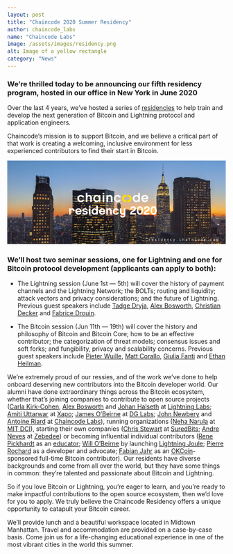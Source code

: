 ```yaml
---
layout: post
title: "Chaincode 2020 Summer Residency"
author: chaincode_labs
name: "Chaincode Labs"
image: /assets/images/residency.png
alt: Image of a yellow rectangle
category: "News"
---
```

### We’re thrilled today to be announcing our fifth residency program, hosted in our office in New York in June 2020

Over the last 4 years, we’ve hosted a series of <a
href="https://residency.chaincode.com/" target="_blank"
rel="noopener">residencies</a> to help train and develop the next generation of
Bitcoin and Lightning protocol and application engineers.

Chaincode’s mission is to support Bitcoin, and we believe a critical part of
that work is creating a welcoming, inclusive environment for less experienced
contributors to find their start in Bitcoin.

<img src="/assets/images/residency.png" alt="Residency">

### We’ll host two seminar sessions, one for Lightning and one for Bitcoin protocol development (applicants can apply to both):

- The Lightning session (June 1st — 5th) will cover the history of payment
  channels and the Lightning Network; the BOLTs; routing and liquidity; attack
  vectors and privacy considerations; and the future of Lightning. Previous guest
  speakers include <a href="https://twitter.com/tdryja" target="_blank"
  rel="noopener">Tadge Dryja</a>, <a href="https://twitter.com/alexbosworth"
  target="_blank" rel="noopener">Alex Bosworth</a>, <a
  href="https://twitter.com/snyke" target="_blank" rel="noopener">Christian
  Decker</a> and <a href="https://github.com/sstone" target="_blank"
  rel="noopener">Fabrice Drouin</a>.

- The Bitcoin session (Jun 11th — 19th) will cover the history and philosophy
  of Bitcoin and Bitcoin Core; how to be an effective contributor; the
  categorization of threat models; consensus issues and soft forks; and
  fungibility, privacy and scalability concerns. Previous guest speakers include
  <a href="https://github.com/sipa" target="_blank" rel="noopener">Pieter
  Wuille</a>, <a href="https://twitter.com/thebluematt" target="_blank"
  rel="noopener">Matt Corallo</a>, <a href="https://twitter.com/giuliacfanti"
  target="_blank" rel="noopener">Giulia Fanti</a> and <a
  href="https://twitter.com/Ethan_Heilman" target="_blank" rel="noopener">Ethan
  Heilman</a>.

We’re extremely proud of our ressies, and of the work we’ve done to help
onboard deserving new contributors into the Bitcoin developer world. Our alumni
have done extraordinary things across the Bitcoin ecosystem, whether that’s
joining companies to contribute to open source projects (<a
href="https://twitter.com/actuallyCarlaKC" target="_blank" rel="noopener">Carla
Kirk-Cohen</a>, <a href="https://twitter.com/alexbosworth" target="_blank"
rel="noopener">Alex Bosworth</a> and <a href="https://github.com/halseth"
target="_blank" rel="noopener">Johan Halseth</a> at <a
href="https://lightning.engineering/" target="_blank" rel="noopener">Lightning
Labs</a>; <a href="https://twitter.com/amizi" target="_blank"
rel="noopener">Amiti Uttarwar</a> at <a href="https://twitter.com/xapo"
target="_blank" rel="noopener">Xapo</a>; <a href="https://github.com/jamesob"
target="_blank" rel="noopener">James O’Beirne</a> at <a
href="https://www.dglab.com/en//works/#cat-blockchain" target="_blank"
rel="noopener">DG Labs</a>; <a href="https://twitter.com/jfnewbery"
target="_blank" rel="noopener">John Newbery</a> and <a
href="https://github.com/ariard" target="_blank" rel="noopener">Antoine
Riard</a> at <a href="https://chaincode.com/" target="_blank"
rel="noopener">Chaincode Labs</a>), running organizations (<a
href="https://twitter.com/neha" target="_blank" rel="noopener">Neha Narula</a>
at <a href="https://dci.mit.edu/" target="_blank" rel="noopener">MIT DCI</a>),
starting their own companies (<a href="https://twitter.com/Chris_Stewart_5"
target="_blank" rel="noopener">Chris Stewart</a> at <a
href="https://suredbits.com/" target="_blank" rel="noopener">SuredBits</a>; <a
href="https://twitter.com/andreneves" target="_blank" rel="noopener">Andre
Neves</a> at <a href="https://twitter.com/zebedeeio" target="_blank"
rel="noopener">Zebedee</a>) or becoming influential individual contributors (<a
href="https://twitter.com/renepickhardt" target="_blank" rel="noopener">Rene
Pickhardt</a> as an <a href="https://www.youtube.com/user/renepickhardt"
target="_blank" rel="noopener">educator</a>; <a
href="https://twitter.com/wbobeirne" target="_blank" rel="noopener">Will
O’Beirne</a> by launching <a
href="https://github.com/wbobeirne/joule-extension" target="_blank"
rel="noopener">Lightning Joule</a>; <a
href="https://twitter.com/pierre_rochard" target="_blank" rel="noopener">Pierre
Rochard</a> as a developer and advocate; <a href="https://twitter.com/fjahr"
target="_blank" rel="noopener">Fabian Jahr</a> as an <a
href="https://twitter.com/OKCoin" target="_blank"
rel="noopener">OKCoin</a>-sponsored full-time Bitcoin contributor). Our
residents have diverse backgrounds and come from all over the world, but they
have some things in common: they’re talented and passionate about Bitcoin and
Lightning.

So if you love Bitcoin or Lightning, you’re eager to learn, and you’re ready to
make impactful contributions to the open source ecosystem, then we’d love for
you to apply. We truly believe the Chaincode Residency offers a unique
opportunity to catapult your Bitcoin career.

We’ll provide lunch and a beautiful workspace located in Midtown Manhattan.
Travel and accommodation are provided on a case-by-case basis. Come join us for
a life-changing educational experience in one of the most vibrant cities in the
world this summer.
